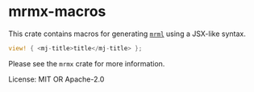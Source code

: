 <!-- cargo-rdme start -->

# mrmx-macros

This crate contains macros for generating [`mrml`](https://docs.rs/mrml/) using a JSX-like syntax.

```rust
view! { <mj-title>title</mj-title> };
```

Please see the `mrmx` crate for more information.

<!-- cargo-rdme end -->

License: MIT OR Apache-2.0
